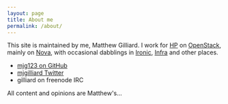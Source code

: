 ```yaml
---
layout: page
title: About me
permalink: /about/
---
```


This site is maintained by me, Matthew Gilliard. I work for [HP](http://www.hp.com)
on [OpenStack](http://www.openstack.org), mainly on [Nova](http://docs.openstack.org/developer/nova/),
with occasional dabblings in [Ironic](http://docs.openstack.org/developer/ironic/),
[Infra](http://ci.openstack.org) and other places.

* [mjg123 on GitHub](https://github.com/mjg123)
* [mjgilliard Twitter](https://twitter.com/mjgilliard)
* gilliard on freenode IRC

All content and opinions are Matthew's...
